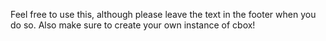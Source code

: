 Feel free to use this, although please leave the text in the footer when you do so. Also make sure to create your own instance of cbox!
